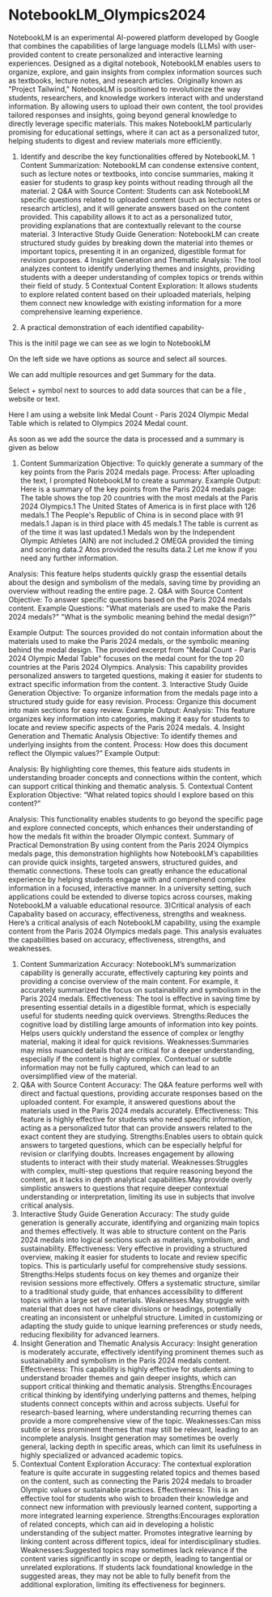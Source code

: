 # NotebookLM_Olympics2024
NotebookLM is an experimental AI-powered platform developed by Google that combines the capabilities of large language models (LLMs) with user-provided content to create personalized and interactive learning experiences. Designed as a digital notebook, NotebookLM enables users to organize, explore, and gain insights from complex information sources such as textbooks, lecture notes, and research articles.
Originally known as "Project Tailwind," NotebookLM is positioned to revolutionize the way students, researchers, and knowledge workers interact with and understand information. By allowing users to upload their own content, the tool provides tailored responses and insights, going beyond general knowledge to directly leverage specific materials. This makes NotebookLM particularly promising for educational settings, where it can act as a personalized tutor, helping students to digest and review materials more efficiently.

1) Identify and describe the key functionalities offered by NotebookLM.
1 Content Summarization:
NotebookLM can condense extensive content, such as lecture notes or textbooks, into concise summaries, making it easier for students to grasp key points without reading through all the material.
2 Q&A with Source Content:
Students can ask NotebookLM specific questions related to uploaded content (such as lecture notes or research articles), and it will generate answers based on the content provided. This capability allows it to act as a personalized tutor, providing explanations that are contextually relevant to the course material.
3 Interactive Study Guide Generation:
NotebookLM can create structured study guides by breaking down the material into themes or important topics, presenting it in an organized, digestible format for revision purposes.
4 Insight Generation and Thematic Analysis:
The tool analyzes content to identify underlying themes and insights, providing students with a deeper understanding of complex topics or trends within their field of study.
5 Contextual Content Exploration:
It allows students to explore related content based on their uploaded materials, helping them connect new knowledge with existing information for a more comprehensive learning experience.

2) A practical demonstration of each identified capability-

This is the initil page we can see as we login to NotebookLM

On the left side we have options as source and select all sources.

We can add multiple resources and get Summary for the data.
 

Select + symbol next to sources to add data sources that can be a file , website or text.

 

Here I am using a website link Medal Count - Paris 2024 Olympic Medal Table which is related to Olympics 2024 Medal count.

As soon as we add the source the data is processed and a summary is given as below

 
1. Content Summarization
Objective: To quickly generate a summary of the key points from the Paris 2024 medals page.
Process: After uploading the text, I prompted NotebookLM to create a summary.
Example Output: Here is a summary of the key points from the Paris 2024 medals page:
The table shows the top 20 countries with the most medals at the Paris 2024 Olympics.1
The United States of America is in first place with 126 medals.1
The People's Republic of China is in second place with 91 medals.1
Japan is in third place with 45 medals.1
The table is current as of the time it was last updated.1
Medals won by the Independent Olympic Athletes (AIN) are not included.2
OMEGA provided the timing and scoring data.2
Atos provided the results data.2
Let me know if you need any further information.



Analysis: This feature helps students quickly grasp the essential details about the design and symbolism of the medals, saving time by providing an overview without reading the entire page.
2. Q&A with Source Content
Objective: To answer specific questions based on the Paris 2024 medals content.
Example Questions:
"What materials are used to make the Paris 2024 medals?"
"What is the symbolic meaning behind the medal design?"
 
Example Output:
The sources provided do not contain information about the materials used to make the Paris 2024 medals, or the symbolic meaning behind the medal design. The provided excerpt from "Medal Count - Paris 2024 Olympic Medal Table" focuses on the medal count for the top 20 countries at the Paris 2024 Olympics.
Analysis: This capability provides personalized answers to targeted questions, making it easier for students to extract specific information from the content.
3. Interactive Study Guide Generation
Objective: To organize information from the medals page into a structured study guide for easy revision.
Process: Organize this document into main sections for easy review.
Example Output:
 Analysis: This feature organizes key information into categories, making it easy for students to locate and review specific aspects of the Paris 2024 medals.
4. Insight Generation and Thematic Analysis
Objective: To identify themes and underlying insights from the content.
Process: How does this document reflect the Olympic values?”
Example Output: 
 

Analysis: By highlighting core themes, this feature aids students in understanding broader concepts and connections within the content, which can support critical thinking and thematic analysis.
5. Contextual Content Exploration
Objective: “What related topics should I explore based on this content?”
 
Analysis: This functionality enables students to go beyond the specific page and explore connected concepts, which enhances their understanding of how the medals fit within the broader Olympic context.
Summary of Practical Demonstration
By using content from the Paris 2024 Olympics medals page, this demonstration highlights how NotebookLM’s capabilities can provide quick insights, targeted answers, structured guides, and thematic connections. These tools can greatly enhance the educational experience by helping students engage with and comprehend complex information in a focused, interactive manner.
In a university setting, such applications could be extended to diverse topics across courses, making NotebookLM a valuable educational resource.
3)Critical analysis of each Capabality based on accuracy, effectiveness, strengths and weakness.
Here’s a critical analysis of each NotebookLM capability, using the example content from the Paris 2024 Olympics medals page. This analysis evaluates the capabilities based on accuracy, effectiveness, strengths, and weaknesses.
1. Content Summarization
Accuracy: NotebookLM’s summarization capability is generally accurate, effectively capturing key points and providing a concise overview of the main content. For example, it accurately summarized the focus on sustainability and symbolism in the Paris 2024 medals.
Effectiveness: The tool is effective in saving time by presenting essential details in a digestible format, which is especially useful for students needing quick overviews.
Strengths:Reduces the cognitive load by distilling large amounts of information into key points.
Helps users quickly understand the essence of complex or lengthy material, making it ideal for quick revisions.
Weaknesses:Summaries may miss nuanced details that are critical for a deeper understanding, especially if the content is highly complex.
Contextual or subtle information may not be fully captured, which can lead to an oversimplified view of the material.
2. Q&A with Source Content
Accuracy: The Q&A feature performs well with direct and factual questions, providing accurate responses based on the uploaded content. For example, it answered questions about the materials used in the Paris 2024 medals accurately.
Effectiveness: This feature is highly effective for students who need specific information, acting as a personalized tutor that can provide answers related to the exact content they are studying.
Strengths:Enables users to obtain quick answers to targeted questions, which can be especially helpful for revision or clarifying doubts.
Increases engagement by allowing students to interact with their study material.
Weaknesses:Struggles with complex, multi-step questions that require reasoning beyond the content, as it lacks in depth analytical capabilities.May provide overly simplistic answers to questions that require deeper contextual understanding or interpretation, limiting its use in subjects that involve critical analysis.
3. Interactive Study Guide Generation
Accuracy: The study guide generation is generally accurate, identifying and organizing main topics and themes effectively. It was able to structure content on the Paris 2024 medals into logical sections such as materials, symbolism, and sustainability.
Effectiveness: Very effective in providing a structured overview, making it easier for students to locate and review specific topics. This is particularly useful for comprehensive study sessions.
Strengths:Helps students focus on key themes and organize their revision sessions more effectively.
Offers a systematic structure, similar to a traditional study guide, that enhances accessibility to different topics within a large set of materials.
Weaknesses:May struggle with material that does not have clear divisions or headings, potentially creating an inconsistent or unhelpful structure.
Limited in customizing or adapting the study guide to unique learning preferences or study needs, reducing flexibility for advanced learners.
4. Insight Generation and Thematic Analysis
Accuracy: Insight generation is moderately accurate, effectively identifying prominent themes such as sustainability and symbolism in the Paris 2024 medals content.
Effectiveness: This capability is highly effective for students aiming to understand broader themes and gain deeper insights, which can support critical thinking and thematic analysis.
Strengths:Encourages critical thinking by identifying underlying patterns and themes, helping students connect concepts within and across subjects.
Useful for research-based learning, where understanding recurring themes can provide a more comprehensive view of the topic.
Weaknesses:Can miss subtle or less prominent themes that may still be relevant, leading to an incomplete analysis.
Insight generation may sometimes be overly general, lacking depth in specific areas, which can limit its usefulness in highly specialized or advanced academic topics.
5. Contextual Content Exploration
Accuracy: The contextual exploration feature is quite accurate in suggesting related topics and themes based on the content, such as connecting the Paris 2024 medals to broader Olympic values or sustainable practices.
Effectiveness: This is an effective tool for students who wish to broaden their knowledge and connect new information with previously learned content, supporting a more integrated learning experience.
Strengths:Encourages exploration of related concepts, which can aid in developing a holistic understanding of the subject matter.
Promotes integrative learning by linking content across different topics, ideal for interdisciplinary studies.
Weaknesses:Suggested topics may sometimes lack relevance if the content varies significantly in scope or depth, leading to tangential or unrelated explorations.
If students lack foundational knowledge in the suggested areas, they may not be able to fully benefit from the additional exploration, limiting its effectiveness for beginners.
